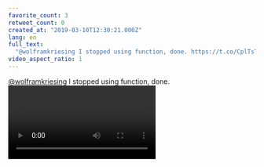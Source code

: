 ```yaml
---
favorite_count: 3
retweet_count: 0
created_at: "2019-03-10T12:30:21.000Z"
lang: en
full_text:
  "@wolframkriesing I stopped using function, done. https://t.co/CplTsTflis"
video_aspect_ratio: 1
---
```


[@wolframkriesing](https://twitter.com/wolframkriesing) I stopped using
function, done.
![Embedded Video](https://twitter-media-coderbyheart.s3.eu-north-1.amazonaws.com/1104721149127282689-D1TCBczX0AA-3NP.mp4)
